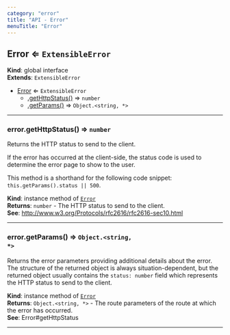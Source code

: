 ```yaml
---
category: "error"
title: "API - Error"
menuTitle: "Error"
---
```


## Error ⇐ <code>ExtensibleError</code>&nbsp;<a name="Error" href="https://github.com/seznam/ima/tree/17.7.2/error/Error.js#L15" target="_blank"><span class="icon"><i class="fas fa-external-link-alt fa-xs"></i></span></a>
**Kind**: global interface  
**Extends**: <code>ExtensibleError</code>  

* [Error](#Error) ⇐ <code>ExtensibleError</code>
    * [.getHttpStatus()](#Error+getHttpStatus) ⇒ <code>number</code>
    * [.getParams()](#Error+getParams) ⇒ <code>Object.&lt;string, \*&gt;</code>


* * *

### error.getHttpStatus() ⇒ <code>number</code>&nbsp;<a name="Error+getHttpStatus" href="https://github.com/seznam/ima/tree/17.7.2/error/Error.js#L28" target="_blank"><span class="icon"><i class="fas fa-external-link-alt fa-xs"></i></span></a>
Returns the HTTP status to send to the client.

If the error has occurred at the client-side, the status code is used to
determine the error page to show to the user.

This method is a shorthand for the following code snippet:
`this.getParams().status || 500`.

**Kind**: instance method of [<code>Error</code>](#Error)  
**Returns**: <code>number</code> - The HTTP status to send to the client.  
**See**: http://www.w3.org/Protocols/rfc2616/rfc2616-sec10.html  

* * *

### error.getParams() ⇒ <code>Object.&lt;string, \*&gt;</code>&nbsp;<a name="Error+getParams" href="https://github.com/seznam/ima/tree/17.7.2/error/Error.js#L41" target="_blank"><span class="icon"><i class="fas fa-external-link-alt fa-xs"></i></span></a>
Returns the error parameters providing additional details about the
error. The structure of the returned object is always
situation-dependent, but the returned object usually contains the
`status: number` field which represents the HTTP status to send to
the client.

**Kind**: instance method of [<code>Error</code>](#Error)  
**Returns**: <code>Object.&lt;string, \*&gt;</code> - The route parameters of the route at which
        the error has occurred.  
**See**: Error#getHttpStatus  

* * *

